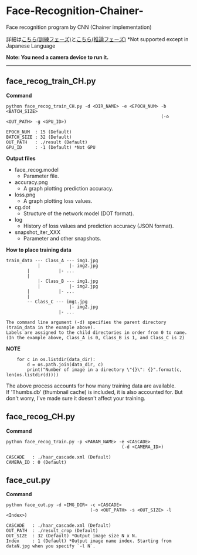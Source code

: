 # Face-Recognition-Chainer-
Face recognition program by CNN (Chainer implementation)

詳細は[こちら(訓練フェーズ)](https://qiita.com/hima_zin331/items/fa93c7c546da0c3ac31a)と[こちら(推論フェーズ)](https://qiita.com/hima_zin331/items/721a030e7d924340ee27)
*Not supported except in Japanese Language  
 
**Note: You need a camera device to run it.**

___

## face_recog_train_CH.py

**Command**  
```
python face_recog_train_CH.py -d <DIR_NAME> -e <EPOCH_NUM> -b <BATCH_SIZE>
                                                           (-o <OUT_PATH> -g <GPU_ID>)
                                                        
EPOCH_NUM  : 15 (Default)  
BATCH_SIZE : 32 (Default)  
OUT_PATH   : ./result (Default)  
GPU_ID     : -1 (Default) *Not GPU  
```

**Output files**
- face_recog.model
	- Parameter file.
- accuracy.png
	- A graph plotting prediction accuracy.
- loss.png
	- A graph plotting loss values.
- cg.dot
	- Structure of the network model (DOT format).
- log
	- History of loss values and prediction accuracy (JSON format).
- snapshot_iter_XXX
	- Parameter and other snapshots.

**How to place training data**
```
train_data --- Class_A --- img1.jpg
            |           |- img2.jpg
	    |           |- ...
	    |
            |- Class_B --- img1.jpg
            |           |- img2.jpg
	    |           |- ...
	    |
	    -- Class_C --- img1.jpg
                        |- img2.jpg
	                |- ...
			
The command line argument (-d) specifies the parent directory (train_data in the example above).  
Labels are assigned to the child directories in order from 0 to name.  
(In the example above, Class_A is 0, Class_B is 1, and Class_C is 2)
```


**NOTE**
```
    for c in os.listdir(data_dir):
        d = os.path.join(data_dir, c)
        print("Number of image in a directory \"{}\": {}".format(c, len(os.listdir(d))))
```
The above process accounts for how many training data are available.  
If 'Thumbs.db' (thumbnail cache) is included, it is also accounted for. But don't worry, I've made sure it doesn't affect your training.

## face_recog_CH.py

**Command**  
```
python face_recog_train.py -p <PARAM_NAME> -e <CASCADE>
                                            (-d <CAMERA_ID>)
                                                          
CASCADE   : ./haar_cascade.xml (Default)  
CAMERA_ID : 0 (Default)  
```

## face_cut.py

**Command**  
```
python face_cut.py -d <IMG_DIR> -c <CASCADE>
                                (-o <OUT_PATH> -s <OUT_SIZE> -l <Index>)
                                                          
CASCADE   : ./haar_cascade.xml (Default)  
OUT_PATH  : ./result_crop (Default)
OUT_SIZE  : 32 (Default) *Output image size N x N.
Index     : 1 (Default) *Output image name index. Starting from dataN.jpg when you specify `-l N`.
```
